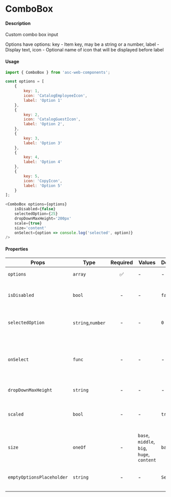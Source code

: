 # ComboBox

#### Description

Custom combo box input

Options have options: 
key - Item key, may be a string or a number,
label - Display text,
icon - Optional name of icon that will be displayed before label

#### Usage

```js
import { ComboBox } from 'asc-web-components';

const options = [
    {
        key: 1,
        icon: 'CatalogEmployeeIcon',
        label: 'Option 1'
    },
    {
        key: 2,
        icon: 'CatalogGuestIcon',
        label: 'Option 2',
    },
    {
        key: 3,
        label: 'Option 3'
    },
    {
        key: 4,
        label: 'Option 4'
    },
    {
        key: 5,
        icon: 'CopyIcon',
        label: 'Option 5'
    }
];

<ComboBox options={options} 
    isDisabled={false} 
    selectedOption={25} 
    dropDownMaxHeight='200px' 
    scale={true} 
    size='content' 
    onSelect={option => console.log('selected', option)}
/>
```

#### Properties

| Props                  | Type              | Required | Values                       | Default | Description                                  |
| ---------------------- | ----------------- | :------: | ---------------------------- | ------- | -------------------------------------------- |
| `options`              | `array`           |    ✅    | -                            | -       | Combo box options                            |
| `isDisabled`           | `bool`            |    -     | -                            | `false` | Indicates that component is disabled         |
| `selectedOption`       | `string`,`number` |    -     | -                            | `0`     | Index of option selected by default          |
| `onSelect`             | `func`            |    -     | -                            | -       | Will be triggered whenever an ComboBox is selected option |
| `dropDownMaxHeight`    | `string`          |    -     | -                            | -       | Height of Dropdown                           |
| `scaled`               | `bool`            |    -     | -                            | `true`  | Indicates that component is scaled by parent |
| `size`                 | `oneOf`           |    -     | `base`, `middle`, `big`, `huge`, `content` | `base`  | Select component width, one of default |
| `emptyOptionsPlaceholder`| `string`        |    -     | - | `Select`| Label displayed in absence of options |
